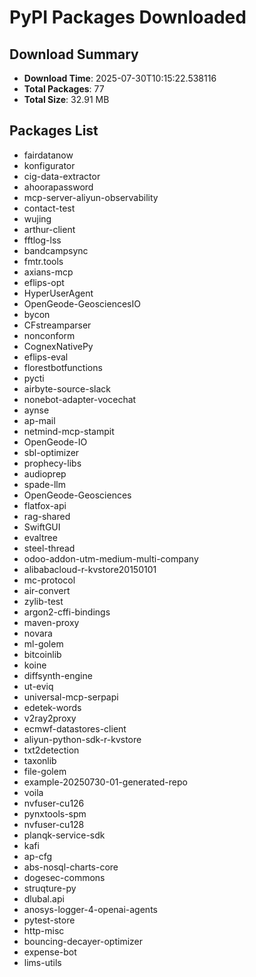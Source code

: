 # PyPI Packages Downloaded

## Download Summary
- **Download Time**: 2025-07-30T10:15:22.538116
- **Total Packages**: 77
- **Total Size**: 32.91 MB

## Packages List
- fairdatanow
- konfigurator
- cig-data-extractor
- ahoorapassword
- mcp-server-aliyun-observability
- contact-test
- wujing
- arthur-client
- fftlog-lss
- bandcampsync
- fmtr.tools
- axians-mcp
- eflips-opt
- HyperUserAgent
- OpenGeode-GeosciencesIO
- bycon
- CFstreamparser
- nonconform
- CognexNativePy
- eflips-eval
- florestbotfunctions
- pycti
- airbyte-source-slack
- nonebot-adapter-vocechat
- aynse
- ap-mail
- netmind-mcp-stampit
- OpenGeode-IO
- sbl-optimizer
- prophecy-libs
- audioprep
- spade-llm
- OpenGeode-Geosciences
- flatfox-api
- rag-shared
- SwiftGUI
- evaltree
- steel-thread
- odoo-addon-utm-medium-multi-company
- alibabacloud-r-kvstore20150101
- mc-protocol
- air-convert
- zylib-test
- argon2-cffi-bindings
- maven-proxy
- novara
- ml-golem
- bitcoinlib
- koine
- diffsynth-engine
- ut-eviq
- universal-mcp-serpapi
- edetek-words
- v2ray2proxy
- ecmwf-datastores-client
- aliyun-python-sdk-r-kvstore
- txt2detection
- taxonlib
- file-golem
- example-20250730-01-generated-repo
- voila
- nvfuser-cu126
- pynxtools-spm
- nvfuser-cu128
- planqk-service-sdk
- kafi
- ap-cfg
- abs-nosql-charts-core
- dogesec-commons
- struqture-py
- dlubal.api
- anosys-logger-4-openai-agents
- pytest-store
- http-misc
- bouncing-decayer-optimizer
- expense-bot
- lims-utils
